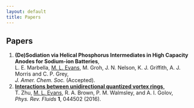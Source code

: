 ```yaml
---
layout: default 
title: Papers
---
```


## Papers

1. __(De)Sodiation via Helical Phosphorus Intermediates in High Capacity Anodes for Sodium-ion Batteries__,  
L. E. Marbella, <u>M. L. Evans</u>, M. Groh, J. N. Nelson, K. J. Griffith, A. J. Morris and C. P. Grey,  
*J. Amer. Chem. Soc.*  <a href="https://dx.doi.org/10.1021/jacs.8b04183"><i class="ai ai-doi "></i></a> <a href="https://pubs.acs.org/doi/10.1021/jacs.8b04183"><i class="ai ai-open-access "></i></a>
(Accepted).
0. <a href="https://dx.doi.org/10.1103/physrevfluids.1.044502">__Interactions between unidirectional quantized vortex rings__,</a>  
T. Zhu, <u>M. L. Evans</u>, R. A. Brown, P. M. Walmsley, and A. I. Golov,  
*Phys. Rev. Fluids* **1**, 044502 (2016). <a href="https://dx.doi.org/10.1103/physrevfluids.1.044502"><i class="ai ai-doi "></i></a> <a href="https://arxiv.org/abs/1603.04313"><i class="ai ai-arxiv "></i></a> <a href="https://dx.doi.org/10.1103/physrevfluids.1.044502"><i class="ai ai-open-access "></i></a>
<br><br>

